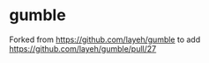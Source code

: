 
# gumble

Forked from https://github.com/layeh/gumble to add https://github.com/layeh/gumble/pull/27
